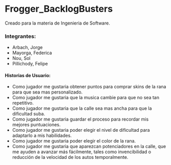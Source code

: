# Frogger_BacklogBusters
Creado para la materia de Ingenieria de Software.

### Integrantes:  
  * Arbach, Jorge  
  * Mayorga, Federica  
  * Nou, Sol  
  * Pillichody, Felipe  

#### Historias de Usuario:
  * Como jugador me gustaria obtener puntos para comprar skins de la rana para que sea mas personalizado.
  * Como jugador me gustaria que la musica cambie para que no sea tan repetitivo.
  * Como jugador me gustaria que la calle sea mas ancha para que la dificultad suba.
  * Como jugador me gustaria guardar el proceso para recordar mis mejores puntuaciones.
  * Como jugador me gustaria poder elegir el nivel de dificultad para adaptarlo a mis habilidades.
  * Como jugador me gustaria poder elegir el color de la rana.
  * Como jugador me gustaria que aparezcan potenciadores en la calle, que me ayuden a avanzar más fácilmente, tales como invencibilidad o reducción de la velocidad de los autos temporalmente.
